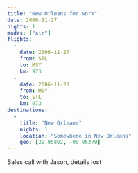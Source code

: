 ```yaml
---
title: "New Orleans for work"
date: 2006-11-27
nights: 1
modes: ["air"]
flights:
  -
    date: 2006-11-27
    from: STL
    to: MSY
    km: 973
  -
    date: 2006-11-28
    from: MSY
    to: STL
    km: 973
destinations:
  -
    title: "New Orleans"
    nights: 1
    location: "Somewhere in New Orleans"
    geo: [29.95802, -90.06379]
---
```


Sales call with Jason, details lost
